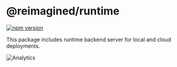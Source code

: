 # **@reimagined/runtime**
[![npm version](https://badge.fury.io/js/@reimagined/runtime.svg)](https://badge.fury.io/js/@reimagined/runtime)

This package includes runtime backend server for local and cloud deployments.

![Analytics](https://ga-beacon.appspot.com/UA-118635726-1/packages-resolve-runtime-readme?pixel)

